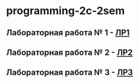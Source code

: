 # programming-2c-2sem

## Лабораторная работа № 1 - 	[ЛР1](https://github.com/MelnikNO/programming-2c-2sem/blob/main/ЛР%201/README.md)

## Лабораторная работа № 2 - 	[ЛР2](https://github.com/MelnikNO/programming-2c-2sem/tree/main/ЛР2#readmemd)

## Лабораторная работа № 3 - 	[ЛР3](https://github.com/MelnikNO/programming-2c-2sem/tree/main/ЛР3#readmemd)

